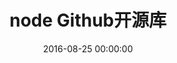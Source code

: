 ---
title: node Github开源库
categories:
  - node
tags:
  - node
  - github
  - 开源
  - nodejs
  - js
date: 2016-08-25 00:00:00
layout: post_github
data_github: [
	{
		keywords: [node],
		projects: [
			{
				user: "nodejs",
				repo: "node",
				description: "Node.js JavaScript runtime ✨🐢🚀✨ https://nodejs.org",
				wiki: [
					{
						title: "runoob.com",
						link: "http://www.runoob.com/nodejs/nodejs-tutorial.html"
					},
				],
			},
			{
				user: "creationix",
				repo: "nvm",
				description: "node版本控制器",
			},
			{
				user: "socketio",
				repo: "socket.io",
				description: "node实现WebSockets",
			},
			{
				user: "meteor",
				repo: "meteor",
				description: "Meteor 是一个构建在 Node.js 之上的平台，用来开发实时网页程序。Meteor 位于程序数据库和用户界面之间，保持二者之间的数据同步更新。",
				wiki: [
					{
						title: "Discover Meteor 中文版",
						link: "http://zh.discovermeteor.com/"
					},
					{
						title: "Meteor 中文文档",
						link: "http://docs.meteorhub.org/"
					},
				],
			},
		]
	},
	{
		keywords: [js],
		projects: [
			{
				user: "caolan",
				repo: "async",
				description: "Async是一个流程控制工具包，提供了直接而强大的异步功能。基于Javascript为Node.js设计，同时也可以直接在浏览器中使用。Async提供了大约20个函数，包括常用的 map, reduce, filter, forEach 等，异步流程控制模式包括，串行(series)，并行(parallel)，瀑布(waterfall)等。",
			},
		]
	},
	{
		keywords: [框架],
		projects: [
			{
				user: "expressjs",
				repo: "express",
				description: "web framework for node.",
				wiki: [
					{
						title: "中文官网",
						link: "http://www.expressjs.com.cn/"
					},
				],
			},
			{
				user: "sahat",
				repo: "hackathon-starter",
				description: "NodeJS Web开发脚手架",
				wiki: [
					{
						title: "github主页翻译",
						link: "http://idlelife.org/archives/491"
					},
				],
			},
			{
				user: "balderdashy",
				repo: "sails",
				description: "express升级版,Sails is built on Node.js, Connect, Express, and Socket.io.",
				wiki: [
					{
						title: "Node 框架之sails",
						link: "https://cnodejs.org/topic/555c3c82e684c4c8088a0ca1"
					},
					{
						title: "为什么使用Sails？",
						link: "https://cnodejs.org/topic/553c7b4a1a6e36a27780ee65"
					},
					{
						title: "利用Sails.js+MongoDB开发博客系统",
						link: "http://yoyoyohamapi.me/categories/%E5%88%A9%E7%94%A8Sails-js-MongoDB%E5%BC%80%E5%8F%91%E5%8D%9A%E5%AE%A2%E7%B3%BB%E7%BB%9F/"
					},
				],
			},
		]
	},
	{
		keywords: [服务器],
		projects: [
			{
				user: "Unitech",
				repo: "pm2",
				description: "node的负载均衡部署",
				wiki: [
					{
						title: "使用PM2将Node.js的集群变得更加容易",
						link: "http://www.cnblogs.com/jaxu/p/5193643.html"
					},
				],
			},
			{
				user: "remy",
				repo: "nodemon",
				description: "代码改动时自动重启Node.js服务",
			},
			{
				user: "foreverjs",
				repo: "forever",
				description: "代码改动时自动重启Node.js服务",
			},
		]
	},
	{
		keywords: [debug],
		projects: [
			{
				user: "node-inspector",
				repo: "node-inspector",
				description: "基于Chrome开发者工具的Node.js调试器",
			},
		]
	},
	{
		keywords: [其他],
		projects: [
			{
				user: "nwjs",
				repo: "nw.js",
				description: "使用Node.js开发桌面级跨平台应用",
			},
			{
				user: "bluesmoon",
				repo: "node-geoip",
				description: "根据IP地址库的地理位置定位",
			},
		]
	},
]
---